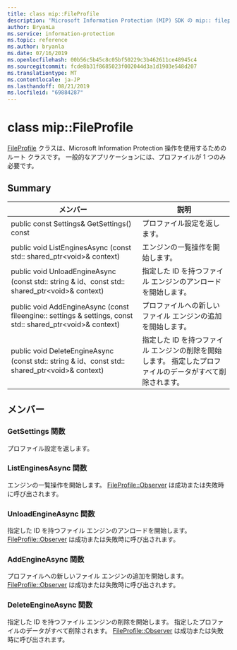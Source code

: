 ```yaml
---
title: class mip::FileProfile
description: 'Microsoft Information Protection (MIP) SDK の mip:: fileprofile クラスを文書にします。'
author: BryanLa
ms.service: information-protection
ms.topic: reference
ms.author: bryanla
ms.date: 07/16/2019
ms.openlocfilehash: 00b56c5b45c8c05bf50229c3b462611ce48945c4
ms.sourcegitcommit: fcde8b31f8685023f002044d3a1d1903e548d207
ms.translationtype: MT
ms.contentlocale: ja-JP
ms.lasthandoff: 08/21/2019
ms.locfileid: "69884287"
---
```

# <a name="class-mipfileprofile"></a>class mip::FileProfile 
[FileProfile](class_mip_fileprofile.md) クラスは、Microsoft Information Protection 操作を使用するためのルート クラスです。
一般的なアプリケーションには、プロファイルが 1 つのみ必要です。
  
## <a name="summary"></a>Summary
 メンバー                        | 説明                                
--------------------------------|---------------------------------------------
public const Settings& GetSettings() const  |  プロファイル設定を返します。
public void ListEnginesAsync (const std:: shared_ptr\<void\>& context)  |  エンジンの一覧操作を開始します。
public void UnloadEngineAsync (const std:: string & id、const std:: shared_ptr\<void\>& context)  |  指定した ID を持つファイル エンジンのアンロードを開始します。
public void AddEngineAsync (const fileengine:: settings & settings, const std:: shared_ptr\<void\>& context)  |  プロファイルへの新しいファイル エンジンの追加を開始します。
public void DeleteEngineAsync (const std:: string & id、const std:: shared_ptr\<void\>& context)  |  指定した ID を持つファイル エンジンの削除を開始します。 指定したプロファイルのデータがすべて削除されます。
  
## <a name="members"></a>メンバー
  
### <a name="getsettings-function"></a>GetSettings 関数
プロファイル設定を返します。
  
### <a name="listenginesasync-function"></a>ListEnginesAsync 関数
エンジンの一覧操作を開始します。
[FileProfile::Observer](class_mip_fileprofile_observer.md) は成功または失敗時に呼び出されます。
  
### <a name="unloadengineasync-function"></a>UnloadEngineAsync 関数
指定した ID を持つファイル エンジンのアンロードを開始します。
[FileProfile::Observer](class_mip_fileprofile_observer.md) は成功または失敗時に呼び出されます。
  
### <a name="addengineasync-function"></a>AddEngineAsync 関数
プロファイルへの新しいファイル エンジンの追加を開始します。
[FileProfile::Observer](class_mip_fileprofile_observer.md) は成功または失敗時に呼び出されます。
  
### <a name="deleteengineasync-function"></a>DeleteEngineAsync 関数
指定した ID を持つファイル エンジンの削除を開始します。 指定したプロファイルのデータがすべて削除されます。
[FileProfile::Observer](class_mip_fileprofile_observer.md) は成功または失敗時に呼び出されます。